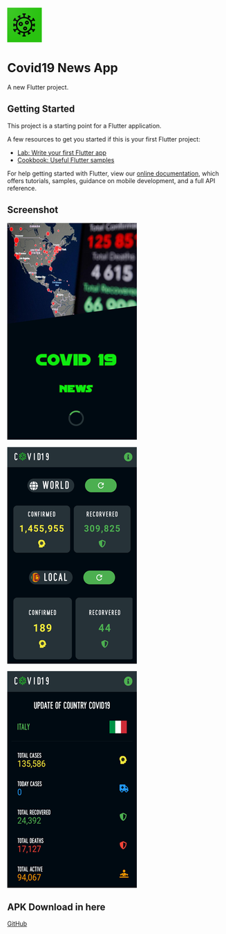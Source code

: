 ![GitHub Logo](https://github.com/shangar19/Covid19/blob/master/LOGO.png)

# Covid19 News App

A new Flutter project.

## Getting Started

This project is a starting point for a Flutter application.

A few resources to get you started if this is your first Flutter project:

- [Lab: Write your first Flutter app](https://flutter.dev/docs/get-started/codelab)
- [Cookbook: Useful Flutter samples](https://flutter.dev/docs/cookbook)

For help getting started with Flutter, view our
[online documentation](https://flutter.dev/docs), which offers tutorials,
samples, guidance on mobile development, and a full API reference.

## Screenshot
![GitHub Logo](https://github.com/shangar19/Covid19/blob/master/Screesho01.png)

![GitHub Logo](https://github.com/shangar19/Covid19/blob/master/Screesho02.png)

![GitHub Logo](https://github.com/shangar19/Covid19/blob/master/Screesho03.png)

## APK Download in here
[GitHub](http://github.com)
